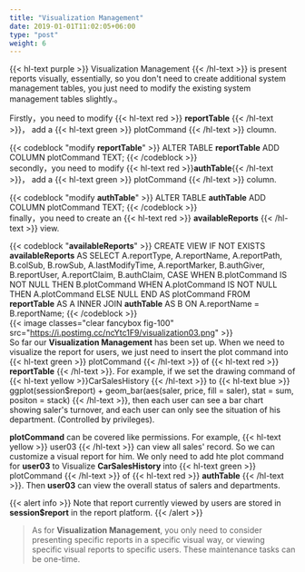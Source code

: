 ```yaml
---
title: "Visualization Management"
date: 2019-01-01T11:02:05+06:00
type: "post"
weight: 6
---
```


{{< hl-text purple >}} Visualization Management {{< /hl-text >}} is present reports  visually, essentially, so you don't need to create additional system management tables, you just need to modify the existing system management tables slightly.。  

Firstly，you need to modify {{< hl-text red >}} __reportTable__ {{< /hl-text >}}， add a {{< hl-text green >}} plotCommand {{< /hl-text >}} cloumn.  
  
{{< codeblock "modify __reportTable__" >}}
ALTER TABLE __reportTable__ 
    ADD COLUMN plotCommand TEXT;
{{< /codeblock >}}
<br>
secondly，you need to modify {{< hl-text red >}}__authTable__{{< /hl-text >}}， add a {{< hl-text green >}} plotCommand {{< /hl-text >}} column.  
  
{{< codeblock "modify __authTable__" >}}
ALTER TABLE __authTable__ 
    ADD COLUMN plotCommand TEXT;
{{< /codeblock >}}
<br>
finally，you need to create an {{< hl-text red >}} __availableReports__  {{< /hl-text >}} view.  
  
{{< codeblock "__availableReports__" >}}
  CREATE VIEW IF NOT EXISTS __availableReports__ AS
    SELECT 
      A.reportType,
      A.reportName,
      A.reportPath,
      B.colSub,
      B.rowSub,
      A.lastModifyTime,
      A.reportMarker,
      B.authGiver,
      B.reportUser,
      A.reportClaim,
      B.authClaim,
      CASE WHEN B.plotCommand IS NOT NULL THEN B.plotCommand 
        WHEN A.plotCommand IS NOT NULL THEN A.plotCommand 
      ELSE NULL END AS plotCommand
    FROM __reportTable__ AS A
    INNER JOIN __authTable__ AS B 
    ON A.reportName = B.reportName;
{{< /codeblock >}}
<br>
{{< image classes="clear fancybox fig-100" src="https://i.postimg.cc/ncYtc1F9/visualization03.png" >}}
<br>
So far our **Visualization Management** has been set up. When we need to visualize the report for users, we just need to insert the plot command into {{< hl-text green >}} plotCommand {{< /hl-text >}} of {{< hl-text red >}} __reportTable__ {{< /hl-text >}}. For example, if we set the drawing command of {{< hl-text yellow >}}CarSalesHistory {{< /hl-text >}} to {{< hl-text blue >}} ggplot(session$report) + geom_bar(aes(saler, price, fill = saler), stat = sum, positon = stack) {{< /hl-text >}}, then each user can see a bar chart showing saler's turnover, and each user can only see the situation of his department. (Controlled by privileges).  

**plotCommand** can be covered like permissions. For example, {{< hl-text yellow >}} user03 {{< /hl-text >}} can view all sales' record. So we can customize a visual report for him. We only need to add hte plot command for **user03** to Visualize **CarSalesHistory** into {{< hl-text green >}} plotCommand {{< /hl-text >}} of {{< hl-text red >}} __authTable__ {{< /hl-text >}}.  Then **user03** can view the overall status of salers and departments.
  
{{< alert info >}} Note that report currently viewed by users are stored in **session$report** in the report platform. {{< /alert >}}
  
> As for **Visualization Management**, you only need to consider presenting specific reports in a specific visual way, or viewing specific visual reports to specific users. These maintenance tasks can be one-time. 
  